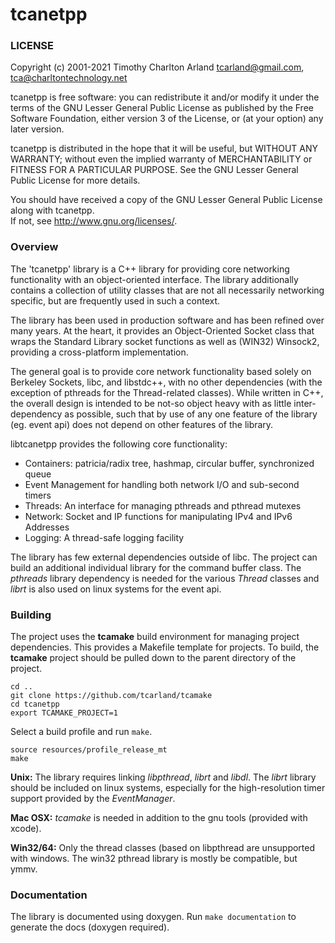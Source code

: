 tcanetpp
========

### LICENSE

  Copyright (c) 2001-2021 Timothy Charlton Arland 
        <tcarland@gmail.com>, <tca@charltontechnology.net>

  tcanetpp is free software: you can redistribute it and/or modify
  it under the terms of the GNU Lesser General Public License as
  published by the Free Software Foundation, either version 3 of
  the License, or (at your option) any later version.

  tcanetpp is distributed in the hope that it will be useful,
  but WITHOUT ANY WARRANTY; without even the implied warranty of
  MERCHANTABILITY or FITNESS FOR A PARTICULAR PURPOSE.  See the
  GNU Lesser General Public License for more details.

  You should have received a copy of the GNU Lesser General Public
  License along with tcanetpp.  
  If not, see <http://www.gnu.org/licenses/>.

<!--
  @mainpage tcanetpp
 -->

<!--
  @section overview
  -->
### Overview

  The 'tcanetpp' library is a C++ library for providing core networking
functionality with an object-oriented interface. The library additionally
contains a collection of utility classes that are not all necessarily 
networking specific, but are frequently used in such a context.

  The library has been used in production software and has been
refined over many years. At the heart, it provides an Object-Oriented
Socket class that wraps the Standard Library socket functions as well
as (WIN32) Winsock2, providing a cross-platform implementation.   

  The general goal is to provide core network functionality based solely 
on Berkeley Sockets, libc, and libstdc++, with no other dependencies 
(with the exception of pthreads for the Thread-related classes). While 
written in C++, the overall design is intended to be not-so object heavy 
with as little inter-dependency as possible, such that by use of any one 
feature of the library (eg. event api) does not depend on other features 
of the library.  

libtcanetpp provides the following core functionality:
 * Containers: patricia/radix tree, hashmap, circular buffer, synchronized queue
 * Event Management for handling both network I/O and sub-second timers
 * Threads: An interface for managing pthreads and pthread mutexes
 * Network: Socket and IP functions for manipulating IPv4 and IPv6 Addresses
 * Logging: A thread-safe logging facility  
 
The library has few external dependencies outside of libc. The project can 
build an additional individual library for the command buffer class. The 
*pthreads* library dependency is needed for the various *Thread* classes 
and *librt* is also used on linux systems for the event api.  


### Building

 The project uses the **tcamake** build environment for managing project
dependencies. This provides a Makefile template for projects.  To build,
the **tcamake** project should be pulled down to the parent directory of
the project.

```
cd ..
git clone https://github.com/tcarland/tcamake
cd tcanetpp
export TCAMAKE_PROJECT=1
```

Select a build profile and run `make`.
```
source resources/profile_release_mt
make
```

**Unix:**
   The library requires linking *libpthread*, *librt* and *libdl*.
The *librt* library should be included on linux systems, especially for the
high-resolution timer support provided by the *EventManager*.

**Mac OSX:**
  *tcamake* is needed in addition to the gnu tools (provided with xcode).

**Win32/64:**
  Only the thread classes (based on libpthread are unsupported with windows.
The win32 pthread library is mostly be compatible, but ymmv.


### Documentation

  The library is documented using doxygen. Run `make documentation` to 
  generate the docs (doxygen required).  

